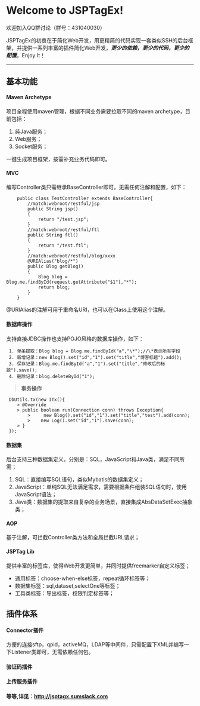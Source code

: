 Welcome to JSPTagEx!
===================

欢迎加入QQ群讨论（群号：431040030）

JSPTagEx的初衷在于简化Web开发，用更精简的代码实现一套类似SSH的后台框架，并提供一系列丰富的插件简化Web开发，***更少的依赖，更少的代码，更少的配置***，Enjoy It！

----------


基本功能
-------------
#### <i class="icon-file"></i> Maven Archetype

项目全程使用maven管理，根据不同业务需要拉取不同的maven archetype，目前包括：

 1. 纯Java服务；
 2. Web服务；
 3. Socket服务；

一键生成项目框架，按需补充业务代码即可。

#### <i class="icon-file"></i> MVC

编写Controller类只需继承BaseController即可，无需任何注解和配置，如下：
```
    public class TestController extends BaseController{
	    //match:webroot/restful/jsp
	    public String jsp()
	    {
		    return "/test.jsp";
	    }
	    //match:webroot/restful/ftl
	    public String ftl()
	    {
		    return "/test.ftl";
	    }
	    //match:webroot/restful/blog/xxxx
	    @URIAlias("blog/*")
	    public Blog getBlog()
	    {
		    Blog blog = Blog.me.findById(request.getAttribute("$1"),"*");
		    return blog;
	    }
    }
```
@URIAlias的注解可用于重命名URI，也可以在Class上使用这个注解。
	
#### <i class="icon-folder-open"></i> 数据库操作

支持直接JDBC操作也支持POJO风格的数据库操作，如下：
```
 1. 单条提取：Blog blog = Blog.me.findById("a","\*");//\*表示所有字段
 2. 新增记录：new Blog().set("id","1").set("title","博客标题").add();
 3. 保存记录：Blog.me.findById("a","1").set("title","修改后的标题").save();
 4. 删除记录：blog.deleteById("1");
``` 
> **事务操作** 
```
 DbUtils.tx(new ITx(){
	> @Override
	> public boolean run(Connection conn) throws Exception{
		>	  new Blog().set("id","1").set("title","test").add(conn);
		>    new Log().set("id","1").save(conn);	
	> }
 });
```

#### <i class="icon-pencil"></i> 数据集

后台支持三种数据集定义，分别是：SQL，JavaScript和Java类，满足不同所需；

 1. SQL：直接编写SQL语句，类似Mybatis的数据集定义；
 2. JavaScript：单纯SQL无法满足需求，需要根据条件组装SQL语句时，使用JavaScript语法；
 3. Java类：数据集的提取来自复杂的业务场景，直接集成AbsDataSetExec抽象类；

#### <i class="icon-trash"></i> AOP

基于注解，可拦截Controller类方法和全局拦截URL请求；

#### <i class="icon-hdd"></i> JSPTag Lib

提供丰富的标签库，使得Web开发更简单，并同时提供freemarker自定义标签；

 - 通用标签：choose-when-else标签，repeat循环标签等；
 - 数据集标签：sql,dataset,selectOne等标签；
 - 工具类标签：导出标签，权限判定标签等；


插件体系
-------------------

#### <i class="icon-refresh"></i> Connector插件

方便的连接sftp，qpid，activeMQ，LDAP等中间件，只需配置下XML并编写一下Listener类即可，无需依赖任何包。

#### <i class="icon-refresh"></i> 验证码插件

#### <i class="icon-refresh"></i> 上传服务插件

#### 等等,详见：http://jsptagx.sumslack.com
